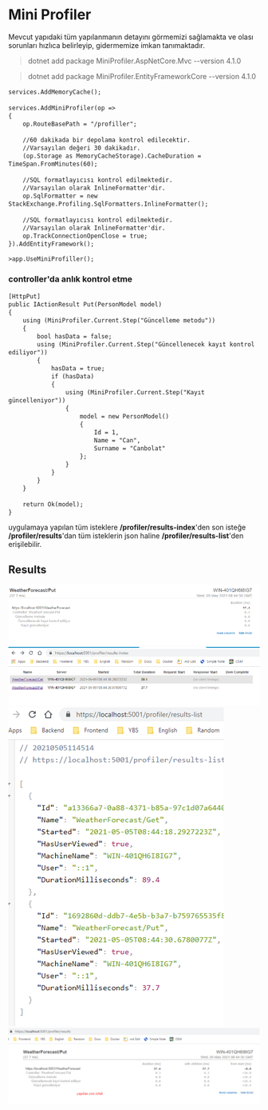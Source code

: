 # Mini Profiler 
Mevcut yapıdaki tüm yapılanmanın detayını görmemizi sağlamakta ve olası 
sorunları hızlıca belirleyip, gidermemize imkan tanımaktadır.

> dotnet add package MiniProfiler.AspNetCore.Mvc --version 4.1.0

> dotnet add package MiniProfiler.EntityFrameworkCore --version 4.1.0

````
services.AddMemoryCache();

services.AddMiniProfiler(op =>
{
    op.RouteBasePath = "/profiller";

    //60 dakikada bir depolama kontrol edilecektir.
    //Varsayılan değeri 30 dakikadır.                
    (op.Storage as MemoryCacheStorage).CacheDuration = TimeSpan.FromMinutes(60);

    //SQL formatlayıcısı kontrol edilmektedir.
    //Varsayılan olarak InlineFormatter'dir.
    op.SqlFormatter = new StackExchange.Profiling.SqlFormatters.InlineFormatter();

    //SQL formatlayıcısı kontrol edilmektedir.
    //Varsayılan olarak InlineFormatter'dir.
    op.TrackConnectionOpenClose = true;
}).AddEntityFramework();
````

````
>app.UseMiniProfiller();
````

### controller'da anlık kontrol etme
````
[HttpPut]
public IActionResult Put(PersonModel model)
{
    using (MiniProfiler.Current.Step("Güncelleme metodu"))
    {
        bool hasData = false;
        using (MiniProfiler.Current.Step("Güncellenecek kayıt kontrol ediliyor"))
        {
            hasData = true;
            if (hasData)
            {
                using (MiniProfiler.Current.Step("Kayıt güncelleniyor"))
                {
                    model = new PersonModel()
                    {
                        Id = 1,
                        Name = "Can",
                        Surname = "Canbolat"
                    };
                }
            }
        }
    }

    return Ok(model);
}
````


uygulamaya yapılan tüm isteklere **/profiler/results-index**'den
son isteğe **/profiler/results**'dan
tüm isteklerin json haline **/profiler/results-list**'den erişilebilir.

## Results
![Image1](./screenshots/results-index-1.png)
![Image2](./screenshots/results-index.png)
![Image3](./screenshots/results-list.png)
![Image4](./screenshots/results.png)